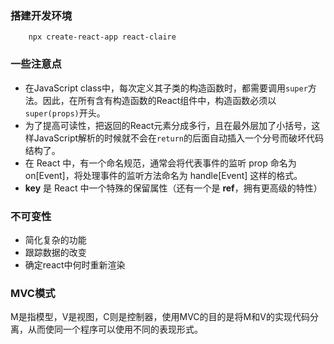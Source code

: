 
### 搭建开发环境
```
    npx create-react-app react-claire
```

### 一些注意点
+ 在JavaScript class中，每次定义其子类的构造函数时，都需要调用```super```方法。因此，在所有含有构造函数的React组件中，构造函数必须以```super(props)```开头。
+ 为了提高可读性，把返回的React元素分成多行，且在最外层加了小括号，这样JavaScript解析的时候就不会在```return```的后面自动插入一个分号而破坏代码结构了。
+ 在 React 中，有一个命名规范，通常会将代表事件的监听 prop 命名为 on[Event]，将处理事件的监听方法命名为 handle[Event] 这样的格式。
+ **key** 是 React 中一个特殊的保留属性（还有一个是 **ref**，拥有更高级的特性）

### 不可变性
+ 简化复杂的功能
+ 跟踪数据的改变
+ 确定react中何时重新渲染

### MVC模式
M是指模型，V是视图，C则是控制器，使用MVC的目的是将M和V的实现代码分离，从而使同一个程序可以使用不同的表现形式。